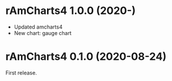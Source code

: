 # rAmCharts4 1.0.0 (2020-)

* Updated amcharts4
* New chart: gauge chart

# rAmCharts4 0.1.0 (2020-08-24)

First release.
